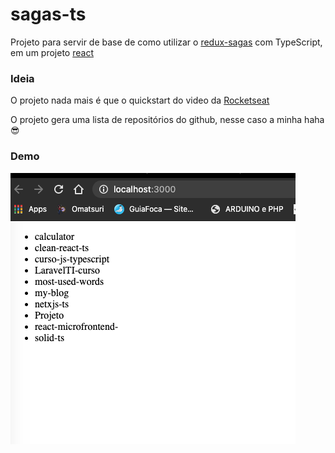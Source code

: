 # sagas-ts

Projeto para servir de base de como utilizar o [redux-sagas](https://redux-saga.js.org/) com TypeScript, em um projeto [react](https://create-react-app.dev/docs/getting-started/)

### Ideia

O projeto nada mais é que o quickstart do video da [Rocketseat](https://www.youtube.com/watch?v=OXxul6AvXNs)

O projeto gera uma lista de repositórios do github, nesse caso a minha haha 😎

### Demo

![demo](https://github.com/Pinheirovisky/sagas-ts/blob/main/public/Screen%20Shot%202021-02-22%20at%2023.26.53.png)

